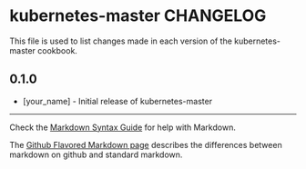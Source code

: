 kubernetes-master CHANGELOG
===================================

This file is used to list changes made in each version of the kubernetes-master cookbook.

0.1.0
-----
- [your_name] - Initial release of kubernetes-master

- - -
Check the [Markdown Syntax Guide](http://daringfireball.net/projects/markdown/syntax) for help with Markdown.

The [Github Flavored Markdown page](http://github.github.com/github-flavored-markdown/) describes the differences between markdown on github and standard markdown.
